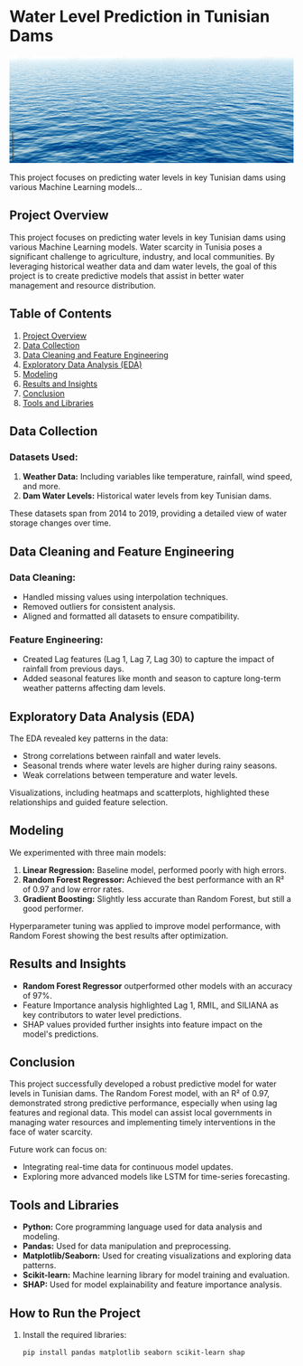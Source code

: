 # Water Level Prediction in Tunisian Dams


![Water Reservoir](https://github.com/Futuroent/Iron_Hack_Water_in_Tunisia/blob/main/figures/waterfoto.jpg)


This project focuses on predicting water levels in key Tunisian dams using various Machine Learning models...

## Project Overview

This project focuses on predicting water levels in key Tunisian dams using various Machine Learning models. Water scarcity in Tunisia poses a significant challenge to agriculture, industry, and local communities. By leveraging historical weather data and dam water levels, the goal of this project is to create predictive models that assist in better water management and resource distribution.

## Table of Contents

1. [Project Overview](#Project-Overview)
2. [Data Collection](#Data-Collection)
3. [Data Cleaning and Feature Engineering](#Data-Cleaning-and-Feature-Engineering)
4. [Exploratory Data Analysis (EDA)](#Exploratory-Data-Analysis-EDA)
5. [Modeling](#Modeling)
6. [Results and Insights](#Results-and-Insights)
7. [Conclusion](#Conclusion)
8. [Tools and Libraries](#Tools-and-Libraries)

## Data Collection

### Datasets Used:
1. **Weather Data:** Including variables like temperature, rainfall, wind speed, and more.
2. **Dam Water Levels:** Historical water levels from key Tunisian dams.

These datasets span from 2014 to 2019, providing a detailed view of water storage changes over time.

## Data Cleaning and Feature Engineering

### Data Cleaning:
- Handled missing values using interpolation techniques.
- Removed outliers for consistent analysis.
- Aligned and formatted all datasets to ensure compatibility.

### Feature Engineering:
- Created Lag features (Lag 1, Lag 7, Lag 30) to capture the impact of rainfall from previous days.
- Added seasonal features like month and season to capture long-term weather patterns affecting dam levels.

## Exploratory Data Analysis (EDA)

The EDA revealed key patterns in the data:
- Strong correlations between rainfall and water levels.
- Seasonal trends where water levels are higher during rainy seasons.
- Weak correlations between temperature and water levels.

Visualizations, including heatmaps and scatterplots, highlighted these relationships and guided feature selection.

## Modeling

We experimented with three main models:
1. **Linear Regression:** Baseline model, performed poorly with high errors.
2. **Random Forest Regressor:** Achieved the best performance with an R² of 0.97 and low error rates.
3. **Gradient Boosting:** Slightly less accurate than Random Forest, but still a good performer.

Hyperparameter tuning was applied to improve model performance, with Random Forest showing the best results after optimization.

## Results and Insights

- **Random Forest Regressor** outperformed other models with an accuracy of 97%.
- Feature Importance analysis highlighted Lag 1, RMIL, and SILIANA as key contributors to water level predictions.
- SHAP values provided further insights into feature impact on the model's predictions.

## Conclusion

This project successfully developed a robust predictive model for water levels in Tunisian dams. The Random Forest model, with an R² of 0.97, demonstrated strong predictive performance, especially when using lag features and regional data. This model can assist local governments in managing water resources and implementing timely interventions in the face of water scarcity.

Future work can focus on:
- Integrating real-time data for continuous model updates.
- Exploring more advanced models like LSTM for time-series forecasting.

## Tools and Libraries

- **Python:** Core programming language used for data analysis and modeling.
- **Pandas:** Used for data manipulation and preprocessing.
- **Matplotlib/Seaborn:** Used for creating visualizations and exploring data patterns.
- **Scikit-learn:** Machine learning library for model training and evaluation.
- **SHAP:** Used for model explainability and feature importance analysis.

## How to Run the Project

1. Install the required libraries:  
   ```bash
   pip install pandas matplotlib seaborn scikit-learn shap
